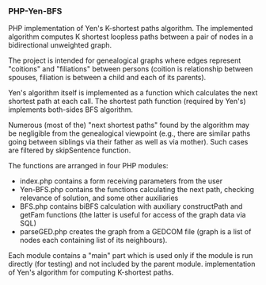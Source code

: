 ### PHP-Yen-BFS
PHP implementation of Yen's K-shortest paths algorithm.
The implemented algorithm computes K shortest loopless paths between a pair of nodes in a bidirectional unweighted graph.

The project is intended for genealogical graphs where edges represent "coitions" and "filiations" between persons (coition is relationship between spouses, filiation is between a child and each of its parents).

Yen's algorithm itself is implemented as a function which calculates the next shortest path at each call.
The shortest path function (required by Yen's) implements both-sides BFS algorithm.

Numerous (most of the) "next shortest paths" found by the algorithm may be negligible from the genealogical viewpoint (e.g., there are similar paths going between siblings via their father as well as via mother). Such cases are filtered by skipSentence function.

The functions are arranged in four PHP modules:
- index.php contains a form receiving parameters from the user
- Yen-BFS.php contains the functions calculating the next path, checking relevance of solution, and some other auxiliaries
- BFS.php contains biBFS calculation with auxiliary constructPath and getFam functions (the latter is useful for access of the graph data via SQL)
- parseGED.php creates the graph from a GEDCOM file (graph is a list of nodes each containing list of its neighbours).

Each module contains a "main" part which is used only if the module is run directly (for testing) and not included by the parent module.
 implementation of Yen's algorithm for computing K-shortest paths.
 